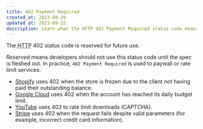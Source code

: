 ```yaml
---
title: 402 Payment Required
created_at: 2023-08-29
updated_at: 2023-09-22
description: Learn what the HTTP 402 Payment Required status code means and how it's used around the web.
---
```


The <abbr title="Hypertext Transfer Protocol">HTTP</abbr> 402 status code is reserved for future use.

_Reserved_ means developers should not use this status code until the spec is fleshed out. In practice, `402 Payment Required` is used to paywall or rate limit services:

* <a href="https://shopify.dev/docs/api/usage/response-codes" target="_blank" rel="noopener">Shopify</a> uses 402 when the store is frozen due to the client not having paid their outstanding balance.
* <a href="https://cloud.google.com/resource-manager/docs/core_errors#PAYMENT_REQUIRED" target="_blank" rel="noopener">Google Cloud</a> uses 402 when the account has reached its daily budget limit.
* <a href="https://github.com/ytdl-org/youtube-dl/blob/master/README.md#i-get-http-error-402-when-trying-to-download-a-video-whats-this" target="_blank" rel="noopener">YouTube</a> uses 402 to rate limit downloads (CAPTCHA).
* <a href="https://stripe.com/docs/api/errors" target="_blank" rel="noopener">Stripe</a> uses 402 when the request fails despite valid parameters (for example, incorrect credit card information).
